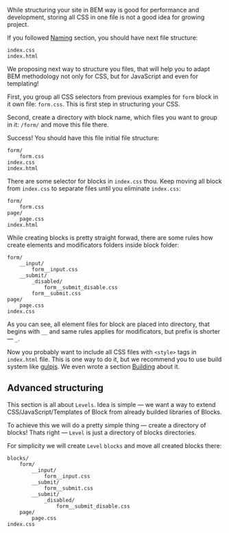 While structuring your site in BEM way is good for performance and development, storing all CSS in one file is not a good idea for growing project.

If you followed [Naming](/naming.html) section, you should have next file structure:

```
index.css
index.html
```

We proposing next way to structure you files, that will help you to adapt BEM methodology not only for CSS, but for JavaScript and even for templating!

First, you group all CSS selectors from previous examples for `form` block in it own file: `form.css`. This is first step in structuring your CSS.

Second, create a directory with block name, which files you want to group in it: `/form/` and move this file there.

Success! You should have this file initial file structure:

```
form/
    form.css
index.css
index.html
```

There are some selector for blocks in `index.css` thou. Keep moving all block from `index.css` to separate files until you eliminate `index.css`:

```
form/
    form.css
page/
    page.css
index.html
```

While creating blocks is pretty straight forwad, there are some rules how create elements and modificators folders inside block folder:

```
form/
    __input/
        form__input.css
    __submit/
        _disabled/
            form__submit_disable.css
        form__submit.css
page/
    page.css
index.css
```

As you can see, all element files for block are placed into directory, that begins with `__` and same rules applies for modificators, but prefix is shorter — `_`.

Now you probably want to include all CSS files with `<style>` tags in `index.html` file. This is one way to do it, but we recommend you to use build system like [gulpjs](https://github.com/gulpjs/gulp). We even wrote a section [Building](/building.html) about it.

## Advanced structuring

This section is all about `Levels`. Idea is simple — we want a way to extend CSS/JavaScript/Templates of Block from already builded libraries of Blocks.

To achieve this we will do a pretty simple thing — create a directory of blocks! Thats right — `Level` is just a directory of blocks directories.

For simplicity we will create `Level` `blocks` and move all created blocks there:

```
blocks/
    form/
        __input/
            form__input.css
        __submit/
            form__submit.css
        __submit/
            _disabled/
                form__submit_disable.css
    page/
        page.css
index.css
```
